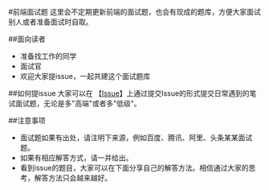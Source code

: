 #前端面试题 
这里会不定期更新前端的面试题，也会有现成的题库，方便大家面试别人或者准备面试时自取。

##面向读者 
- 准备找工作的同学 
- 面试官
- 欢迎大家提issue，一起共建这个面试题库 

##如何提issue
大家可以在 【[Issue](https://github.com/regexp-lin/FE-Interview/issues)】上通过提交Issue的形式提交日常遇到的笔试面试题，无论是多"高端"或者多"低级"。

##注意事项
- 面试题如果有出处，请注明下来源，例如百度、腾讯、阿里、头条某某面试题。 
- 如果有相应解答方式，请一并给出。 
- 看到issue的题目，大家可以在下面分享自己的解答方法。相信通过大家的思考，解答方法只会越来越好。 

